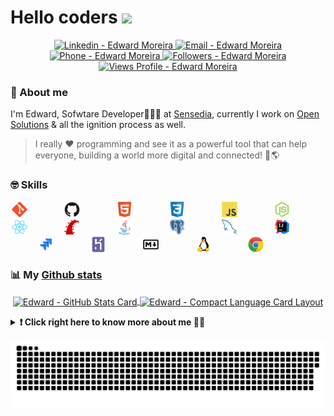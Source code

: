 # Hello coders <img src="https://raw.githubusercontent.com/iampavangandhi/iampavangandhi/master/gifs/Hi.gif" width="35"/>

<p align='center'>
  <a href="https://www.linkedin.com/in/edward-mn">
    <img alt="Linkedin - Edward Moreira" src="https://img.shields.io/badge/-Edward--Moreira-blue?style=flat-square&logo=Linkedin&logoColor=white&link=https://www.linkedin.com/in/edward-mn">
  </a> 

  <a href="mailto:edward.moreira@yahoo.com">
    <img alt="Email - Edward Moreira" src="https://img.shields.io/badge/-edward.moreira@yahoo.com-3f1a91?style=flat-square&logo=Gmail&logoColor=white&link=mailto:edward.moreira@yahoo.com">
  </a>

  <a href="https://api.whatsapp.com/send?1=pt_BR&phone=5519991378624&text=Hello, I came through your Github profile!"> 
    <img alt="Phone - Edward Moreira" src="https://img.shields.io/badge/📲-Whatsapp-4AC959">
  </a>  
    
  <a href="https://github.com/edward-mn">
    <img alt="Followers - Edward Moreira" src="https://img.shields.io/github/followers/edward-mn?label=follow&style=social">
  </a>
  
  <a href="https://github.com/edward-mn">
    <img alt="Views Profile - Edward Moreira" src="https://komarev.com/ghpvc/?username=edward-mn&label=Views&color=3f1a91&style=plastic">
  </a>
</p>

### 👨 About me 

I'm Edward, Sofwtare Developer👨🏼‍💻 at [Sensedia](https://br.sensedia.com/), currently I work on [Open Solutions][SensediaOPB] & all the ignition process as well.

> I really :heart: programming and see it as a powerful tool that can help everyone, building a world more digital and connected! 🔌🌎
 
### :nerd_face: Skills
  <p align="center">  
      <img height="25" src="https://raw.githubusercontent.com/devicons/devicon/master/icons/git/git-original.svg">
       &nbsp;&nbsp;&nbsp;&nbsp;&nbsp;&nbsp;&nbsp;&nbsp;&nbsp;&nbsp;&nbsp;&nbsp;&nbsp;
      <img height="25" src="https://raw.githubusercontent.com/devicons/devicon/master/icons/github/github-original.svg">
       &nbsp;&nbsp;&nbsp;&nbsp;&nbsp;&nbsp;&nbsp;&nbsp;&nbsp;&nbsp;&nbsp;&nbsp;&nbsp;      
      <img height="25" src="https://raw.githubusercontent.com/devicons/devicon/master/icons/html5/html5-original.svg">
       &nbsp;&nbsp;&nbsp;&nbsp;&nbsp;&nbsp;&nbsp;&nbsp;&nbsp;&nbsp;&nbsp;&nbsp;&nbsp;
      <img height="25" src="https://raw.githubusercontent.com/devicons/devicon/master/icons/css3/css3-original.svg">
       &nbsp;&nbsp;&nbsp;&nbsp;&nbsp;&nbsp;&nbsp;&nbsp;&nbsp;&nbsp;&nbsp;&nbsp;&nbsp;    
      <img height="25" src="https://raw.githubusercontent.com/devicons/devicon/master/icons/javascript/javascript-original.svg">
       &nbsp;&nbsp;&nbsp;&nbsp;&nbsp;&nbsp;&nbsp;&nbsp;&nbsp;&nbsp;&nbsp;&nbsp;&nbsp;
      <img height="25" src="https://raw.githubusercontent.com/devicons/devicon/master/icons/nodejs/nodejs-original.svg">
       &nbsp;&nbsp;&nbsp;&nbsp;&nbsp;&nbsp;&nbsp;&nbsp;&nbsp;&nbsp;&nbsp;&nbsp;&nbsp;
      <img height="25" src="https://raw.githubusercontent.com/devicons/devicon/master/icons/react/react-original.svg">
       &nbsp;&nbsp;&nbsp;&nbsp;&nbsp;&nbsp;&nbsp;&nbsp;&nbsp;&nbsp;&nbsp;&nbsp;&nbsp;     
      <img height="25" src="https://raw.githubusercontent.com/devicons/devicon/master/icons/rails/rails-plain.svg">
        &nbsp;&nbsp;&nbsp;&nbsp;&nbsp;&nbsp;&nbsp;&nbsp;&nbsp;&nbsp;&nbsp;&nbsp;&nbsp;  
      <img height="25" src="https://raw.githubusercontent.com/devicons/devicon/master/icons/java/java-original.svg">
        &nbsp;&nbsp;&nbsp;&nbsp;&nbsp;&nbsp;&nbsp;&nbsp;&nbsp;&nbsp;&nbsp;&nbsp;&nbsp;
      <img height="25" src="https://raw.githubusercontent.com/devicons/devicon/master/icons/postgresql/postgresql-plain.svg">
       &nbsp;&nbsp;&nbsp;&nbsp;&nbsp;&nbsp;&nbsp;&nbsp;&nbsp;&nbsp;&nbsp;&nbsp;&nbsp;
      <img height="25" src="https://raw.githubusercontent.com/devicons/devicon/master/icons/mysql/mysql-original.svg">
       &nbsp;&nbsp;&nbsp;&nbsp;&nbsp;&nbsp;&nbsp;&nbsp;&nbsp;&nbsp;&nbsp;&nbsp;&nbsp;    
      <img height="25" src="https://raw.githubusercontent.com/devicons/devicon/master/icons/intellij/intellij-original.svg">
        &nbsp;&nbsp;&nbsp;&nbsp;&nbsp;&nbsp;&nbsp;&nbsp;&nbsp;&nbsp;&nbsp;&nbsp;&nbsp;    
      <img height="25" src="https://raw.githubusercontent.com/devicons/devicon/master/icons/jira/jira-original.svg">
        &nbsp;&nbsp;&nbsp;&nbsp;&nbsp;&nbsp;&nbsp;&nbsp;&nbsp;&nbsp;&nbsp;&nbsp;&nbsp;
      <img height="25" src="https://raw.githubusercontent.com/devicons/devicon/master/icons/heroku/heroku-plain.svg">
        &nbsp;&nbsp;&nbsp;&nbsp;&nbsp;&nbsp;&nbsp;&nbsp;&nbsp;&nbsp;&nbsp;&nbsp;&nbsp; 
      <img height="25" src="https://raw.githubusercontent.com/devicons/devicon/master/icons/markdown/markdown-original.svg">
        &nbsp;&nbsp;&nbsp;&nbsp;&nbsp;&nbsp;&nbsp;&nbsp;&nbsp;&nbsp;&nbsp;&nbsp;&nbsp;
      <img height="25" src="https://raw.githubusercontent.com/devicons/devicon/master/icons/linux/linux-original.svg">
        &nbsp;&nbsp;&nbsp;&nbsp;&nbsp;&nbsp;&nbsp;&nbsp;&nbsp;&nbsp;&nbsp;&nbsp;&nbsp;
      <img height="25" src="https://raw.githubusercontent.com/devicons/devicon/master/icons/chrome/chrome-original.svg">
       &nbsp;&nbsp;&nbsp;&nbsp;&nbsp;&nbsp;&nbsp;&nbsp;&nbsp;&nbsp;&nbsp;&nbsp;&nbsp;
  </p>
  
  ### :bar_chart: My [Github stats](https://github.com/murilothink/github-readme-stats)
  <p align='center'>
    <a href="https://github-readme-stats.vercel.app/api?username=edward-mn&show_icons=true&theme=dracula">
      <img alt="Edward - GitHub Stats Card" display="block" align="center" width="426px" src="https://github-readme-stats.vercel.app/api?username=edward-mn&show_icons=true&theme=dracula"/>
    </a> 
    <a href="https://github.com/edward-mn/github-readme-stats">
      <img alt="Edward - Compact Language Card Layout" display="block" align="center" src="https://github-readme-stats.vercel.app/api/top-langs/?username=edward-mn&layout=compact&show_icons=true&theme=dracula"/>
    </a>
  </p>
  
<details>
  <summary> <b> ❗ Click right here to know more about me 🙋‍♂️</b> </summary>
  <br>
  
  ### :books: Learning 
  Currently I'm studying ☕ for backend development, however I've been studying web development for a while.
  
  ### :earth_africa: Opensource
  I’m would love to collaborate on a simple web projects, you can contact me clicking 
    <a href="https://github.com/edward-mn/edward-mn/issues/new">
      <b>:wind_chime:here</b>
    </a> or send me an 
    <a href="mailto:edward.moreira@yahoo.com">
      <b>📫email</b>
    </a>

  ### 🤔 Help me 
  I always open to learn new thing and love the felling of <b>blow my mind🤯</b>.

  ### 💬 Ask me 
  Feel free to ask me about the techs:computer: mentioned above and share our knwoledge with others:busts_in_silhouette:!

  ### 😄 Fun facts
  - I'm a X file expert :alien:, always searching for fly saucer in the sky or everything related to UFOs, because the truth is out there!
  - Nostalgic lover :eyes:.
  - I do sports:running: with very often and love fishing :fishing_pole_and_fish:.

</details>

[SensediaOPB]: https://content.sensedia.com/open-banking-api-platform?utm_campaign=%5BPT%5D+Open+banking&utm_source=adwords&utm_term=open%20banking&utm_medium=ppc&hsa_net=adwords&hsa_mt=e&hsa_ver=3&hsa_kw=open%20banking&hsa_ad=588980528314&hsa_src=g&hsa_grp=133859113908&hsa_cam=12194008747&hsa_tgt=kwd-303567718769&hsa_acc=6429572982&gclid=Cj0KCQiAm5ycBhCXARIsAPldzoVJxzXOn9GrZYkUiTrXIPrLtKCJh_DUaeTVXAM7GAI0UQvK21jC1XoaAkyCEALw_wcB

![Snake animation](https://github.com/edward-mn/edward-mn/blob/output/github-contribution-grid-snake.svg)


<!--
My turning point was to understand how it always connected
that web aplication could be used by everyone!
Sometimes I challenge my self in back end, because in the near future want to be a Full Stack Developer.

**edward-mn/edward-mn** is a ✨ _special_ ✨ repository because its `README.md` (this file) appears on your GitHub profile.

Here are some ideas to get you started:

- 🔭 I’m currently working on ...
- 🌱 I’m currently learning ...
- 👯 I’m looking to collaborate on ...
- 🤔 I’m looking for help with ...
- 💬 Ask me about ...
- 📫 How to reach me: ...
- 😄 Pronouns: ...
- ⚡ Fun fact: ...
-->
